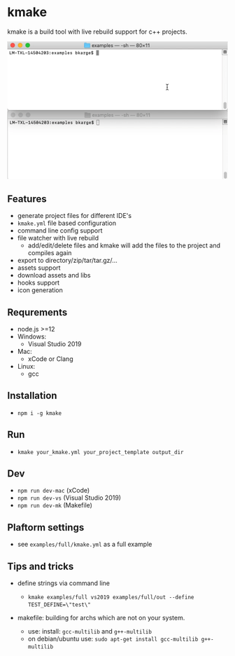 # kmake

kmake is a build tool with live rebuild support for c++ projects.

![Live Build](./resources/doc/liveBuild.gif "Live Build")


## Features
* generate project files for different IDE's
* `kmake.yml` file based configuration
* command line config support
* file watcher with live rebuild
  * add/edit/delete files and kmake will add the files to the project and compiles again
* export to directory/zip/tar/tar.gz/...
* assets support
* download assets and libs
* hooks support
* icon generation

## Requrements
* node.js >=12
* Windows:
  * Visual Studio 2019
* Mac:
  * xCode or Clang
* Linux:
  * gcc

## Installation
* `npm i -g kmake`

## Run
* `kmake your_kmake.yml your_project_template output_dir`

## Dev
* `npm run dev-mac` (xCode)
* `npm run dev-vs` (Visual Studio 2019)
* `npm run dev-mk` (Makefile)

## Plaftorm settings
* see `examples/full/kmake.yml` as a full example

## Tips and tricks

* define strings via command line
  * `kmake examples/full vs2019 examples/full/out --define TEST_DEFINE=\"test\"`

* makefile: building for archs which are not on your system.
  * use: install: `gcc-multilib` and `g++-multilib`
  * on debian/ubuntu use: `sudo apt-get install gcc-multilib g++-multilib`